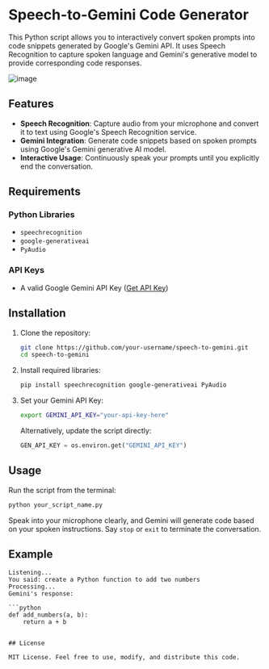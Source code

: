 # Speech-to-Gemini Code Generator

This Python script allows you to interactively convert spoken prompts into code snippets generated by Google's Gemini API. It uses Speech Recognition to capture spoken language and Gemini's generative model to provide corresponding code responses.

![image](https://github.com/user-attachments/assets/0a2d7ac8-2679-4845-82f3-35ea17411020)

## Features

- **Speech Recognition**: Capture audio from your microphone and convert it to text using Google's Speech Recognition service.
- **Gemini Integration**: Generate code snippets based on spoken prompts using Google's Gemini generative AI model.
- **Interactive Usage**: Continuously speak your prompts until you explicitly end the conversation.

## Requirements

### Python Libraries
- `speechrecognition`
- `google-generativeai`
- `PyAudio`

### API Keys
- A valid Google Gemini API Key ([Get API Key](https://makersuite.google.com/app/apikey))

## Installation

1. Clone the repository:
   ```bash
   git clone https://github.com/your-username/speech-to-gemini.git
   cd speech-to-gemini
   ```

2. Install required libraries:
   ```bash
   pip install speechrecognition google-generativeai PyAudio
   ```

3. Set your Gemini API Key:
   ```bash
   export GEMINI_API_KEY="your-api-key-here"
   ```

   Alternatively, update the script directly:
   ```python
   GEN_API_KEY = os.environ.get("GEMINI_API_KEY")
   ```

## Usage

Run the script from the terminal:

```bash
python your_script_name.py
```

Speak into your microphone clearly, and Gemini will generate code based on your spoken instructions. Say `stop` or `exit` to terminate the conversation.

## Example

```
Listening...
You said: create a Python function to add two numbers
Processing...
Gemini's response:

```python
def add_numbers(a, b):
    return a + b
```
```

## License

MIT License. Feel free to use, modify, and distribute this code.


